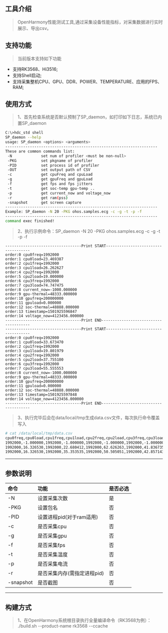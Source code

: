## 工具介绍

> OpenHarmony性能测试工具,通过采集设备性能指标，对采集数据进行实时展示、导出csv。

## 支持功能

> 当前版本支持如下功能

- 支持RK3568、Hi3516;
- 支持Shell启动;
- 支持采集整机CPU、GPU、DDR、POWER、TEMPERATURE、应用的FPS、RAM;

## 使用方式
>1、首先检查系统是否默认预制了SP_daemon，如打印如下日志，系统已内置SP_daemon

```bash
C:\>hdc_std shell
SP_daemon --help
usage: SP_daemon <options> <arguments>
--------------------------------------------------------------------
These are common commands list:
 -N             set num of profiler <must be non-null>
 -PKG           set pkgname of profiler
 -PID           set process id of profiler
 -OUT           set output path of CSV
 -c             get cpuFreq and cpuLoad
 -g             get gpuFreq and gpuLoad
 -f             get fps and fps jitters
 -t             get soc-temp gpu-temp ..
 -p             get current_now and voltage_now
 -r             get ram(pss)
 -snapshot      get screen capture
--------------------------------------------------------------------
Example: SP_daemon -N 20 -PKG ohos.samples.ecg -c -g -t -p -f
--------------------------------------------------------------------
command exec finished!
```
>2、执行示例命令：SP_daemon -N 20 -PKG ohos.samples.ecg -c -g -t -p -f
```
----------------------------------Print START------------------------------------
order:0 cpu0freq=1992000
order:1 cpu0load=23.469387
order:2 cpu1freq=1992000
order:3 cpu1load=26.262627
order:4 cpu2freq=1992000
order:5 cpu2load=19.000000
order:6 cpu3freq=1992000
order:7 cpu3load=74.747475
order:8 current_now=-1000.000000
order:9 gpu-thermal=48333.000000
order:10 gpufreq=200000000
order:11 gpuload=0.000000
order:12 soc-thermal=48888.000000
order:13 timestamp=1501925596847
order:14 voltage_now=4123456.000000
----------------------------------Print END--------------------------------------
----------------------------------Print START------------------------------------
order:0 cpu0freq=1992000
order:1 cpu0load=33.673470
order:2 cpu1freq=1992000
order:3 cpu1load=19.801979
order:4 cpu2freq=1992000
order:5 cpu2load=37.755100
order:6 cpu3freq=1992000
order:7 cpu3load=55.555553
order:8 current_now=-1000.000000
order:9 gpu-thermal=48333.000000
order:10 gpufreq=200000000
order:11 gpuload=0.000000
order:12 soc-thermal=48888.000000
order:13 timestamp=1501925597848
order:14 voltage_now=4123456.000000
----------------------------------Print END--------------------------------------
```
>3、执行完毕后会在data/local/tmp生成data.csv文件，每次执行命令覆盖写入
```bash
# cat /data/local/tmp/data.csv
cpu0freq,cpu0load,cpu1freq,cpu1load,cpu2freq,cpu2load,cpu3freq,cpu3load,current_now,gpu-thermal,gpufreq,gpuload,soc-thermal,timestamp,voltage_now
1992000,-1.000000,1992000,-1.000000,1992000,-1.000000,1992000,-1.000000,-1000.000000,48333.000000,200000000,0.000000,49444.000000,1501925677010,4123456.000000
1992000,16.326530,1992000,22.680412,1992000,62.626263,1992000,41.836735,-1000.000000,48333.000000,200000000,0.000000,48888.000000,1501925678011,4123456.000000
1992000,16.326530,1992000,35.353535,1992000,50.505051,1992000,42.857143,-1000.000000,48333.000000,200000000,0.000000,49444.000000,1501925679013,4123456.000000
```
---

## 参数说明

| 命令   | 功能                   |是否必选|
| :-----| :--------------------- |:-----|
| -N    | 设置采集次数             |是|
| -PKG  | 设置包名                |否|
| -PID  | 设置进程pid(对于ram适用) |否|
| -c    | 是否采集cpu             |否|
| -g    | 是否采集gpu             |否|
| -f    | 是否采集fps             |否|
| -t    | 是否采集温度             |否|
| -p    | 是否采集电流             |否|
| -r    | 是否采集内存(需指定进程pid)             |否|
| -snapshot    | 是否截图            |否|

---
## 构建方式
>1、在OpenHarmony系统根目录执行全量编译命令（RK3568为例）： ./build.sh --product-name rk3568 --ccache <br>
